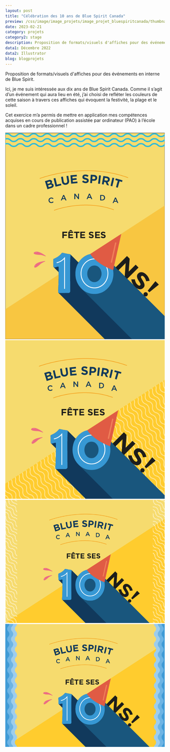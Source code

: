 ```yaml
---
layout: post
title: "Célébration des 10 ans de Blue Spirit Canada"
preview: /css/image/image_projets/image_projet_bluespiritcanada/thumbnail.jpg
date: 2023-02-21
category: projets 
category2: stage
description: Proposition de formats/visuels d'affiches pour des événements en interne de Blue Spirit
data1: Décembre 2022
data2: Illustrator
blog: blogprojets
---
```


Proposition de formats/visuels d'affiches pour des événements en interne de Blue Spirit.

Ici, je me suis intéressée aux dix ans de Blue Spirit Canada. Comme il s’agit d’un événement qui aura lieu en été, j’ai choisi de refléter les couleurs de cette saison à travers ces affiches qui évoquent la festivité, la plage et le soleil.

Cet exercice m’a permis de mettre en application mes compétences acquises en cours de publication assistée par ordinateur (PAO) à l’école dans un cadre professionnel !

<div>
  <div><img src="/css/image/image_projets/image_projet_bluespiritcanada/img1.jpg"></div>
  <div><img src="/css/image/image_projets/image_projet_bluespiritcanada/img2.jpg"></div>
</div>

<div>
  <div><img src="/css/image/image_projets/image_projet_bluespiritcanada/img3.jpg"></div>
  <div><img src="/css/image/image_projets/image_projet_bluespiritcanada/img4.jpg"></div>
</div>


